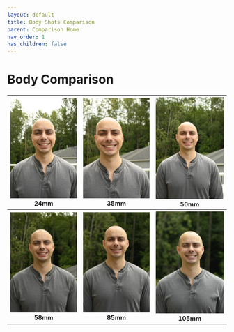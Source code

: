 ```yaml
---
layout: default
title: Body Shots Comparison
parent: Comparison Home
nav_order: 1
has_children: false
---
```


# Body Comparison

<script>
    jtd.setTheme('FocalLength');
</script>

<table>
  <tr>
    <th>
        <div class="floatingtext"><img src="/images/Body/24mm.JPG" width="200"><div class="bottom-centered ">24mm</div></div> 
    </th>
    <th>
        <div class="floatingtext"><img src="/images/Body/35mm.JPG" width="200"><div class="bottom-centered ">35mm</div> </div>
    </th>
    <th>  
        <div class="floatingtext"><img src="/images/Body/50mm.JPG" width="200"><div class="bottom-centered ">50mm</div> </div>
    </th>
  </tr>
  <tr>
    <th>
        <div class="floatingtext">
            <img src="/images/Body/58mm-prime.JPG" width="200">
        <div class="bottom-centered ">58mm</div> </div>
    </th>
    <th>  
        <div class="floatingtext">
            <img src="/images/Body/85mm-prime.JPG" width="200">
        <div class="bottom-centered ">85mm</div> </div>
    </th>
    <th> 
        <div class="floatingtext"> 
            <img src="/images/Body/105mm-prime.JPG" width="200"> 
        <div class="bottom-centered ">105mm</div> </div>
    </th>
  </tr>
</table>